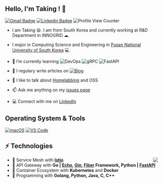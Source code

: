<h2>Hello, I'm Taking ! 🚀 </h2> 

[![Gmail Badge](https://img.shields.io/badge/-Gmail-c14438?style=flat-square&logo=Gmail&logoColor=white&link=mailto:consine2@gmail.com)](mailto:consine2@gmail.com) [![Linkedin Badge](https://img.shields.io/badge/-Linkedin-blue?style=flat-square&logo=Linkedin&logoColor=white&link=https://www.linkedin.com/in/hyungtag-park/)](https://www.linkedin.com/in/hyungtag-park/)
![Profile View Counter](https://komarev.com/ghpvc/?username=taking)

- I am Taking 😃. I am from South Korea and currently working at R&D Department in INNOGRID ☁. 

- I major in Computing Science and Engineering in [Pusan National University of South Korea](https://cse.pusan.ac.kr/cseEng/index..do) 💻. 

- 🌱 I’m currently learning ![DevOps](https://img.shields.io/badge/-DevOps-005571?style=for-the-badge) ![gRPC](https://img.shields.io/badge/-GRPC-54BEC6?style=for-the-badge) ![FastAPI](https://img.shields.io/badge/-FastAPI-05988A?style=for-the-badge)

- 📝 I regulary write articles on [![Blog](https://img.shields.io/badge/-taking.kr-FF4088?style=for-the-badge&logo=Wordpress&logoColor=ffffff)](https://taking.kr/blog)

- 💬 I like to talk about [Homelabbing](https://taking.kr/blog/about) and OSS

- 📫 Ask me anything on my [issues page](https://github.com/taking/taking/issues)

- 💻 Connect with me on [LinkedIn](https://www.linkedin.com/in/hyungtag-park/)


## Operating System & Tools

[![macOS](https://img.shields.io/badge/macOS-monterey-%23007ACC?style=flat-square&logo=apple)](https://www.apple.com/macos/monterey/)
[![VS Code](https://img.shields.io/badge/IDE-VSCode-%23007ACC?style=flat-square&logo=Visual-studio-code)](https://code.visualstudio.com/)

## ⚡ Technologies
<img align="right" src="https://github-readme-stats.vercel.app/api?username=taking">

- 🔗 Service Mesh with **[Istio](https://istio.io/)**
- 🚪 API Gateway with **Go | [Echo](https://github.com/labstack/echo), [Gin](https://github.com/gin-gonic/gin), [Fiber](https://github.com/gofiber/fiber) Framework, Python | [FastAPI](https://github.com/tiangolo/fastapi)**
- 🔧 Container Ecosystem with **Kubernetes** and **Docker**
- 💬 Programming with **Golang, Python, Java, C, C++**
